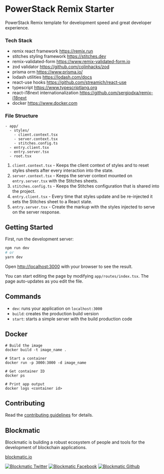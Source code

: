 # PowerStack Remix Starter

PowerStack Remix template for development speed and great developer experience.

### Tech Stack

- remix react framework https://remix.run
- stitches styling framework https://stitches.dev
- remix-validated-form https://www.remix-validated-form.io
- zod validator https://github.com/colinhacks/zod
- prisma orm https://www.prisma.io/
- lodash utilities https://lodash.com/docs
- react-use hooks https://github.com/streamich/react-use
- typescript https://www.typescriptlang.org
- react-i18next internationalization https://github.com/sergiodxa/remix-i18next
- docker https://www.docker.com

### File Structure

```
- app/
  - styles/
    - client.context.tsx
    - server.context.tsx
    - stitches.config.ts
  - entry.client.tsx
  - entry.server.tsx
  - root.tsx
```

1. `client.context.tsx` - Keeps the client context of styles and to reset styles sheets after every interaction into the state.
2. `server.context.tsx` - Keeps the server context mounted on `entry.server.tsx`
   with the Stitches sheets.
3. `stitches.config.ts` - Keeps the Stitches configuration that is shared into
   the project.
4. `entry.client.tsx` - Every time that styles update and be re-injected it sets the
   Stitches sheet to a React state.
5. `entry.server.tsx` - Create the markup with the styles injected to serve on the server response.

## Getting Started

First, run the development server:

```bash
npm run dev
# or
yarn dev
```

Open [http://localhost:3000](http://localhost:3000) with your browser to see the result.

You can start editing the page by modifying `app/routes/index.tsx`. The page auto-updates as you edit the file.

## Commands

- `dev`: runs your application on `localhost:3000`
- `build`: creates the production build version
- `start`: starts a simple server with the build production code

## Docker

```
# Build the image
docker build -t image_name .

# Start a container
docker run -p 3000:3000 -d image_name

# Get container ID
docker ps

# Print app output
docker logs <container id>
```

## Contributing

Read the [contributing guidelines](https://developers.blockmatic.io) for details.

## Blockmatic

Blockmatic is building a robust ecosystem of people and tools for the development of blockchain applications.

[blockmatic.io](https://blockmatic.io)

<!-- Please don't remove this: Grab your social icons from https://github.com/carlsednaoui/gitsocial -->

<!-- display the social media buttons in your README -->

[![Blockmatic Twitter][1.1]][1]
[![Blockmatic Facebook][2.1]][2]
[![Blockmatic Github][3.1]][3]

<!-- links to social media icons -->
<!-- no need to change these -->

<!-- icons with padding -->

[1.1]: http://i.imgur.com/tXSoThF.png 'twitter icon with padding'
[2.1]: http://i.imgur.com/P3YfQoD.png 'facebook icon with padding'
[3.1]: http://i.imgur.com/0o48UoR.png 'github icon with padding'

<!-- icons without padding -->

[1.2]: http://i.imgur.com/wWzX9uB.png 'twitter icon without padding'
[2.2]: http://i.imgur.com/fep1WsG.png 'facebook icon without padding'
[3.2]: http://i.imgur.com/9I6NRUm.png 'github icon without padding'

<!-- links to your social media accounts -->
<!-- update these accordingly -->

[1]: http://www.twitter.com/blockmatic_io
[2]: http://fb.me/blockmatic.io
[3]: http://www.github.com/blockmatic

<!-- Please don't remove this: Grab your social icons from https://github.com/carlsednaoui/gitsocial -->

